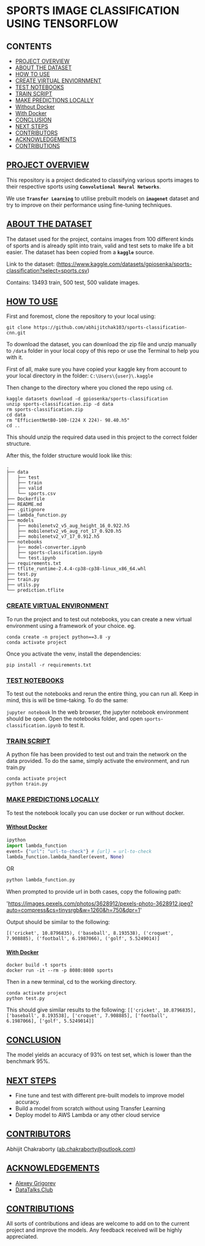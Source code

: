 # SPORTS IMAGE CLASSIFICATION USING TENSORFLOW

## CONTENTS

- [PROJECT OVERVIEW](#project-overview)
- [ABOUT THE DATASET](#about-the-dataset)
- [HOW TO USE](#how-to-use)
 - [CREATE VIRTUAL ENVIORNMENT](#create-virtual-environment)
 - [TEST NOTEBOOKS](#test-notebooks)
 - [TRAIN SCRIPT](#train)
 - [MAKE PREDICTIONS LOCALLY](#use-locally)
  - [Without Docker](#without-docker)
  - [With Docker](#docker)
- [CONCLUSION](#conclusion)
- [NEXT STEPS](#next-steps)
- [CONTRIBUTORS](#contributors)
- [ACKNOWLEDGEMENTS](#acknowledgements)
- [CONTRIBUTIONS](#contributions)

## [PROJECT OVERVIEW](#project-overview)

This repository is a project dedicated to classifying various sports images to their respective sports using __`Convolutional Neural Networks`__.

We use __`Transfer Learning`__ to utilise prebuilt models on __`imagenet`__ dataset and try to improve on their performance using fine-tuning techniques.

## [ABOUT THE DATASET](#about-the-dataset)

The dataset used for the project, contains images from 100 different kinds of sports and is already split into train, valid and test sets to make life a bit easier. The dataset has been copied from a __`kaggle`__ source.

Link to the dataset: (https://www.kaggle.com/datasets/gpiosenka/sports-classification?select=sports.csv)

Contains: 13493 train, 500 test, 500 validate images.

## [HOW TO USE](#how-to-use)

First and foremost, clone the repository to your local using:

`git clone https://github.com/abhijitchak103/sports-classification-cnn.git`

To download the dataset, you can download the zip file and unzip manually to `/data` folder in your local copy of this repo or use the Terminal to help you with it.

First of all, make sure you have copied your kaggle key from account to your local directory in the folder: 
`C:\Users\{user}\.kaggle`

Then change to the directory where you cloned the repo using `cd`.
```
kaggle datasets download -d gpiosenka/sports-classification
unzip sports-classification.zip -d data
rm sports-classification.zip
cd data
rm "EfficientNetB0-100-(224 X 224)- 98.40.h5"
cd ..
```

This should unzip the required data used in this project to the correct folder structure.

After this, the folder structure would look like this:
```
.
├── data
│   ├── test
│   ├── train
│   ├── valid
│   └── sports.csv
├── Dockerfile
├── README.md
├── .gitignore
├── lambda_function.py
├── models
│   ├── mobilenetv2_v5_aug_height_16_0.922.h5
│   ├── mobilenetv2_v6_aug_rot_17_0.920.h5
│   ├── mobilenetv2_v7_17_0.912.h5
├── notebooks
│   ├── model-converter.ipynb
│   ├── sports-classification.ipynb
│   └── test.ipynb
├── requirements.txt
├── tflite_runtime-2.4.4-cp38-cp38-linux_x86_64.whl
├── test.py
├── train.py
├── utils.py
└── prediction.tflite
```

### [CREATE VIRTUAL ENVIRONMENT](#create-virtual-environment)

To run the project and to test out notebooks, you can create a new virtual environment using a framework of your choice. eg.
```
conda create -n project python==3.8 -y
conda activate project
```
Once you activate the venv, install the dependencies:
```
pip install -r requirements.txt
```

### [TEST NOTEBOOKS](#test-notebooks)

To test out the notebooks and rerun the entire thing, you can run all. Keep in mind, this is will be time-taking. 
To do the same:

`
jupyter notebook
`
In the web browser, the jupyter notebook environment should be open. Open the notebooks folder, and open `sports-classification.ipynb` to test it.

### [TRAIN SCRIPT](#train)

A python file has been provided to test out and train the network on the data provided. To do the same, simply activate the environment, and run train.py

```
conda activate project
python train.py
```

### [MAKE PREDICTIONS LOCALLY](#use-locally)

To test the notebook locally you can use docker or run without docker.

#### [Without Docker](#without-docker)

```python
ipython
import lambda_function
event= {"url": "url-to-check"} # {url} = url-to-check
lambda_function.lambda_handler(event, None)
```
OR
```python
python lambda_function.py
```
When prompted to provide url in both cases, copy the following path:

'https://images.pexels.com/photos/3628912/pexels-photo-3628912.jpeg?auto=compress&cs=tinysrgb&w=1260&h=750&dpr=1'

Output should be similar to the following:

`
[('cricket', 10.8796835),
 ('baseball', 8.193538),
 ('croquet', 7.908885),
 ('football', 6.1987066),
 ('golf', 5.5249014)]
`

#### [With Docker](#docker)

```
docker build -t sports .
docker run -it --rm -p 8080:8080 sports
```
Then in a new terminal, cd to the working directory.
```
conda activate project
python test.py
```
This should give similar results to the following:
`[['cricket', 10.8796835],
 ['baseball', 8.193538],
 ['croquet', 7.908885],
 ['football', 6.1987066],
 ['golf', 5.5249014]]`

## [CONCLUSION](#conclusion)

The model yields an accuracy of 93% on test set, which is lower than the benchmark 95%. 

## [NEXT STEPS](#next-steps)

- Fine tune and test with different pre-built models to improve model accuracy.
- Build a model from scratch without using Transfer Learning
- Deploy model to AWS Lambda or any other cloud service

## [CONTRIBUTORS](#contributors)

Abhijit Chakraborty (ab.chakraborty@outlook.com)

## [ACKNOWLEDGEMENTS](#acknowledgements)

- [Alexey Grigorev](https://github.com/alexeygrigorev)
- [DataTalks.Club](https://datatalks.club/)

## [CONTRIBUTIONS](#contributions)

All sorts of contributions and ideas are welcome to add on to the current project and improve the models. Any feedback received will be highly appreciated.

